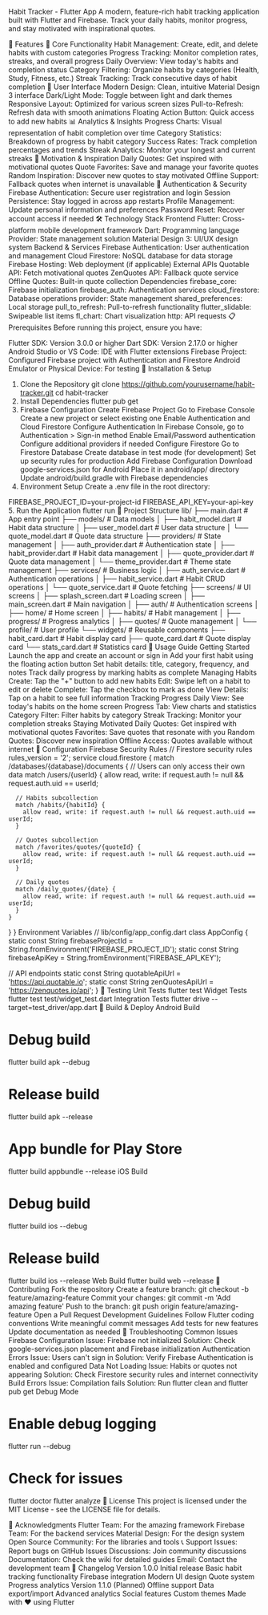 Habit Tracker - Flutter App
A modern, feature-rich habit tracking application built with Flutter and Firebase. Track your daily habits, monitor progress, and stay motivated with inspirational quotes.

🚀 Features
📱 Core Functionality
Habit Management: Create, edit, and delete habits with custom categories
Progress Tracking: Monitor completion rates, streaks, and overall progress
Daily Overview: View today's habits and completion status
Category Filtering: Organize habits by categories (Health, Study, Fitness, etc.)
Streak Tracking: Track consecutive days of habit completion
🎨 User Interface
Modern Design: Clean, intuitive Material Design 3 interface
Dark/Light Mode: Toggle between light and dark themes
Responsive Layout: Optimized for various screen sizes
Pull-to-Refresh: Refresh data with smooth animations
Floating Action Button: Quick access to add new habits
📊 Analytics & Insights
Progress Charts: Visual representation of habit completion over time
Category Statistics: Breakdown of progress by habit category
Success Rates: Track completion percentages and trends
Streak Analytics: Monitor your longest and current streaks
💬 Motivation & Inspiration
Daily Quotes: Get inspired with motivational quotes
Quote Favorites: Save and manage your favorite quotes
Random Inspiration: Discover new quotes to stay motivated
Offline Support: Fallback quotes when internet is unavailable
🔐 Authentication & Security
Firebase Authentication: Secure user registration and login
Session Persistence: Stay logged in across app restarts
Profile Management: Update personal information and preferences
Password Reset: Recover account access if needed
🛠️ Technology Stack
Frontend
Flutter: Cross-platform mobile development framework
Dart: Programming language
Provider: State management solution
Material Design 3: UI/UX design system
Backend & Services
Firebase Authentication: User authentication and management
Cloud Firestore: NoSQL database for data storage
Firebase Hosting: Web deployment (if applicable)
External APIs
Quotable API: Fetch motivational quotes
ZenQuotes API: Fallback quote service
Offline Quotes: Built-in quote collection
Dependencies
firebase_core: Firebase initialization
firebase_auth: Authentication services
cloud_firestore: Database operations
provider: State management
shared_preferences: Local storage
pull_to_refresh: Pull-to-refresh functionality
flutter_slidable: Swipeable list items
fl_chart: Chart visualization
http: API requests
📋 Prerequisites
Before running this project, ensure you have:

Flutter SDK: Version 3.0.0 or higher
Dart SDK: Version 2.17.0 or higher
Android Studio or VS Code: IDE with Flutter extensions
Firebase Project: Configured Firebase project with Authentication and Firestore
Android Emulator or Physical Device: For testing
🚀 Installation & Setup
1. Clone the Repository
git clone https://github.com/yourusername/habit-tracker.git
cd habit-tracker
2. Install Dependencies
flutter pub get
3. Firebase Configuration
Create Firebase Project
Go to Firebase Console
Create a new project or select existing one
Enable Authentication and Cloud Firestore
Configure Authentication
In Firebase Console, go to Authentication > Sign-in method
Enable Email/Password authentication
Configure additional providers if needed
Configure Firestore
Go to Firestore Database
Create database in test mode (for development)
Set up security rules for production
Add Firebase Configuration
Download google-services.json for Android
Place it in android/app/ directory
Update android/build.gradle with Firebase dependencies
4. Environment Setup
Create a .env file in the root directory:

FIREBASE_PROJECT_ID=your-project-id
FIREBASE_API_KEY=your-api-key
5. Run the Application
flutter run
📁 Project Structure
lib/
├── main.dart                 # App entry point
├── models/                   # Data models
│   ├── habit_model.dart      # Habit data structure
│   ├── user_model.dart       # User data structure
│   └── quote_model.dart      # Quote data structure
├── providers/                # State management
│   ├── auth_provider.dart    # Authentication state
│   ├── habit_provider.dart   # Habit data management
│   ├── quote_provider.dart   # Quote data management
│   └── theme_provider.dart   # Theme state management
├── services/                 # Business logic
│   ├── auth_service.dart      # Authentication operations
│   ├── habit_service.dart    # Habit CRUD operations
│   └── quote_service.dart    # Quote fetching
├── screens/                  # UI screens
│   ├── splash_screen.dart     # Loading screen
│   ├── main_screen.dart       # Main navigation
│   ├── auth/                  # Authentication screens
│   ├── home/                  # Home screen
│   ├── habits/                # Habit management
│   ├── progress/              # Progress analytics
│   ├── quotes/                # Quote management
│   └── profile/              # User profile
└── widgets/                  # Reusable components
    ├── habit_card.dart       # Habit display card
    ├── quote_card.dart       # Quote display card
    └── stats_card.dart       # Statistics card
🎯 Usage Guide
Getting Started
Launch the app and create an account or sign in
Add your first habit using the floating action button
Set habit details: title, category, frequency, and notes
Track daily progress by marking habits as complete
Managing Habits
Create: Tap the "+" button to add new habits
Edit: Swipe left on a habit to edit or delete
Complete: Tap the checkbox to mark as done
View Details: Tap on a habit to see full information
Tracking Progress
Daily View: See today's habits on the home screen
Progress Tab: View charts and statistics
Category Filter: Filter habits by category
Streak Tracking: Monitor your completion streaks
Staying Motivated
Daily Quotes: Get inspired with motivational quotes
Favorites: Save quotes that resonate with you
Random Quotes: Discover new inspiration
Offline Access: Quotes available without internet
🔧 Configuration
Firebase Security Rules
// Firestore security rules
rules_version = '2';
service cloud.firestore {
  match /databases/{database}/documents {
    // Users can only access their own data
    match /users/{userId} {
      allow read, write: if request.auth != null && request.auth.uid == userId;
      
      // Habits subcollection
      match /habits/{habitId} {
        allow read, write: if request.auth != null && request.auth.uid == userId;
      }
      
      // Quotes subcollection
      match /favorites/quotes/{quoteId} {
        allow read, write: if request.auth != null && request.auth.uid == userId;
      }
      
      // Daily quotes
      match /daily_quotes/{date} {
        allow read, write: if request.auth != null && request.auth.uid == userId;
      }
    }
  }
}
Environment Variables
// lib/config/app_config.dart
class AppConfig {
  static const String firebaseProjectId = String.fromEnvironment('FIREBASE_PROJECT_ID');
  static const String firebaseApiKey = String.fromEnvironment('FIREBASE_API_KEY');
  
  // API endpoints
  static const String quotableApiUrl = 'https://api.quotable.io';
  static const String zenQuotesApiUrl = 'https://zenquotes.io/api';
}
🧪 Testing
Unit Tests
flutter test
Widget Tests
flutter test test/widget_test.dart
Integration Tests
flutter drive --target=test_driver/app.dart
📱 Build & Deploy
Android Build
# Debug build
flutter build apk --debug

# Release build
flutter build apk --release

# App bundle for Play Store
flutter build appbundle --release
iOS Build
# Debug build
flutter build ios --debug

# Release build
flutter build ios --release
Web Build
flutter build web --release
🤝 Contributing
Fork the repository
Create a feature branch: git checkout -b feature/amazing-feature
Commit your changes: git commit -m 'Add amazing feature'
Push to the branch: git push origin feature/amazing-feature
Open a Pull Request
Development Guidelines
Follow Flutter coding conventions
Write meaningful commit messages
Add tests for new features
Update documentation as needed
🐛 Troubleshooting
Common Issues
Firebase Configuration
Issue: Firebase not initialized
Solution: Check google-services.json placement and Firebase initialization
Authentication Errors
Issue: Users can't sign in
Solution: Verify Firebase Authentication is enabled and configured
Data Not Loading
Issue: Habits or quotes not appearing
Solution: Check Firestore security rules and internet connectivity
Build Errors
Issue: Compilation fails
Solution: Run flutter clean and flutter pub get
Debug Mode
# Enable debug logging
flutter run --debug

# Check for issues
flutter doctor
flutter analyze
📄 License
This project is licensed under the MIT License - see the LICENSE file for details.

🙏 Acknowledgments
Flutter Team: For the amazing framework
Firebase Team: For the backend services
Material Design: For the design system
Open Source Community: For the libraries and tools
📞 Support
Issues: Report bugs on GitHub Issues
Discussions: Join community discussions
Documentation: Check the wiki for detailed guides
Email: Contact the development team
🔄 Changelog
Version 1.0.0
Initial release
Basic habit tracking functionality
Firebase integration
Modern UI design
Quote system
Progress analytics
Version 1.1.0 (Planned)
Offline support
Data export/import
Advanced analytics
Social features
Custom themes
Made with ❤️ using Flutter
